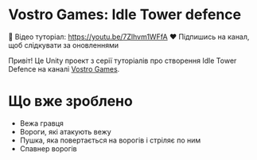 # Vostro Games: Idle Tower defence
🎥 Відео туторіал: https://youtu.be/7Zlhvm1WFfA
❤️ Підпишись на канал, щоб слідкувати за оновленнями

Привіт! Це Unity проект з серії туторіалів про створення Idle Tower Defence на каналі [Vostro Games](https://www.youtube.com/channel/UCHuk3htptNNKUGUbybTJrOA). 

# Що вже зроблено
 - Вежа гравця
 - Вороги, які атакують вежу
 - Пушка, яка повертається на ворогів і стріляє по ним
 - Спавнер ворогів
